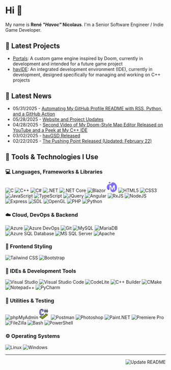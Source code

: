 # Hi 🤘

My name is **René _"Havoc"_ Nicolaus**. I'm a Senior Software Engineer / Indie Game Developer.

## 📂 Latest Projects
- [Portals](https://havocspage.net/projects.html#portals): A custom game engine inspired by Doom, currently in development and intended for a future game project
- [havIDE](https://havocspage.net/projects.html#havIDE): An integrated development environment (IDE), currently in development, designed specifically for managing and working on C++ projects

## 📰 Latest News

<!-- Latest News - Start -->
- 05/31/2025 - [Automating My GitHub Profile README with RSS, Python, and a GitHub Action](https://www.havocspage.net/articles/2025-05-31.html)
- 05/28/2025 - [Website and Project Updates](https://www.havocspage.net/articles/2025-05-28.html)
- 04/28/2025 - [Second Video of My Doom-Style Map Editor Released on YouTube and a Peek at My C++ IDE](https://www.havocspage.net/articles/2025-04-28.html)
- 03/02/2025 - [havGSD Released](https://www.havocspage.net/articles/2025-03-02.html)
- 02/22/2025 - [The Pushing Point Released (Updated: February 22)](https://www.havocspage.net/articles/2025-02-20.html)
<!-- Latest News - End -->

## 🧰 Tools & Technologies I Use

### 💻 Languages, Frameworks & Libraries
<p>
    <img src="https://cdn.jsdelivr.net/gh/devicons/devicon/icons/c/c-original.svg" width="32" height="32" alt="C" title="C" aria-label="C">
    <img src="https://cdn.jsdelivr.net/gh/devicons/devicon/icons/cplusplus/cplusplus-original.svg" width="32" height="32" alt="C++" title="C++" aria-label="C++">
    <img src="https://cdn.jsdelivr.net/gh/devicons/devicon/icons/csharp/csharp-original.svg" width="32" height="32" alt="C#" title="C#" aria-label="C#">
    <img src="https://cdn.jsdelivr.net/gh/devicons/devicon/icons/dot-net/dot-net-original.svg" width="32" height="32" alt=".NET" title=".NET" aria-label=".NET">
    <img src="https://cdn.jsdelivr.net/gh/devicons/devicon/icons/dotnetcore/dotnetcore-original.svg" width="32" height="32" alt=".NET Core" title=".NET Core" aria-label=".NET Core">
    <img src="https://cdn.jsdelivr.net/gh/devicons/devicon/icons/blazor/blazor-original.svg" width="32" height="32" alt="Blazor" title="Blazor" aria-label="Blazor">
    <img src="https://raw.githubusercontent.com/MudBlazor/MudBlazor/5509f5175c9df0f97069b6014b9dd41276ded219/content/MudBlazor.svg" width="32" height="32" alt="MudBlazor" title="MudBlazor" aria-label="MudBlazor">
    <img src="https://cdn.jsdelivr.net/gh/devicons/devicon/icons/html5/html5-original.svg" width="32" height="32" alt="HTML5" title="HTML5" aria-label="HTML5">
    <img src="https://cdn.jsdelivr.net/gh/devicons/devicon/icons/css3/css3-original.svg" width="32" height="32" alt="CSS3" title="CSS3" aria-label="CSS3">
    <img src="https://cdn.jsdelivr.net/gh/devicons/devicon/icons/javascript/javascript-original.svg" width="32" height="32" alt="JavaScript" title="JavaScript" aria-label="JavaScript">
    <img src="https://cdn.jsdelivr.net/gh/devicons/devicon/icons/typescript/typescript-original.svg" width="32" height="32" alt="TypeScript" title="TypeScript" aria-label="TypeScript">
    <img src="https://cdn.jsdelivr.net/gh/devicons/devicon/icons/jquery/jquery-original.svg" width="32" height="32" alt="JQuery" title="JQuery" aria-label="JQuery">
    <img src="https://cdn.jsdelivr.net/gh/devicons/devicon/icons/angular/angular-original.svg" width="32" height="32" alt="Angular" title="Angular" aria-label="Angular">
    <img src="https://cdn.jsdelivr.net/gh/devicons/devicon/icons/rxjs/rxjs-original.svg" width="32" height="32" alt="RxJS" title="RxJS" aria-label="RxJS">
    <img src="https://cdn.jsdelivr.net/gh/devicons/devicon/icons/nodejs/nodejs-original.svg" width="32" height="32" alt="NodeJS" title="NodeJS" aria-label="NodeJS">
    <img src="https://cdn.jsdelivr.net/gh/devicons/devicon/icons/express/express-original.svg" width="32" height="32" alt="Express" title="Express" aria-label="Express">
    <img src="https://cdn.jsdelivr.net/gh/devicons/devicon/icons/sdl/sdl-original.svg" width="32" height="32" alt="SDL" title="SDL" aria-label="SDL">
    <img src="https://cdn.jsdelivr.net/gh/devicons/devicon/icons/opengl/opengl-original.svg" width="32" height="32" alt="OpenGL" title="OpenGL" aria-label="OpenGL">
    <img src="https://cdn.jsdelivr.net/gh/devicons/devicon/icons/php/php-original.svg" width="32" height="32" alt="PHP" title="PHP" aria-label="PHP">
    <img src="https://cdn.jsdelivr.net/gh/devicons/devicon/icons/python/python-original.svg" width="32" height="32" alt="Python" title="Python" aria-label="Python">
</p>

### ☁️ Cloud, DevOps & Backend
<p>
    <img src="https://cdn.jsdelivr.net/gh/devicons/devicon/icons/azure/azure-original.svg" width="32" height="32" alt="Azure" title="Azure" aria-label="Azure">
    <img src="https://cdn.jsdelivr.net/gh/devicons/devicon/icons/azuredevops/azuredevops-original.svg" width="32" height="32" alt="Azure DevOps" title="Azure DevOps" aria-label="Azure DevOps">
    <img src="https://cdn.jsdelivr.net/gh/devicons/devicon/icons/git/git-original.svg" width="32" height="32" alt="Git" title="Git" aria-label="Git">
    <img src="https://cdn.jsdelivr.net/gh/devicons/devicon/icons/mysql/mysql-original.svg" width="32" height="32" alt="MySQL" title="MySQL" aria-label="MySQL">
    <img src="https://cdn.jsdelivr.net/gh/devicons/devicon/icons/mariadb/mariadb-original.svg" width="32" height="32" alt="MariaDB" title="MariaDB" aria-label="MariaDB">
    <img src="https://cdn.jsdelivr.net/gh/devicons/devicon/icons/azuresqldatabase/azuresqldatabase-original.svg" width="32" height="32" alt="Azure SQL Database" title="Azure SQL Database" aria-label="Azure SQL Database">
    <img src="https://cdn.jsdelivr.net/gh/devicons/devicon/icons/microsoftsqlserver/microsoftsqlserver-original.svg" width="32" height="32" alt="MS SQL Server" title="MS SQL Server" aria-label="MS SQL Server">
    <img src="https://cdn.jsdelivr.net/gh/devicons/devicon/icons/apache/apache-original.svg" width="32" height="32" alt="Apache" title="Apache" aria-label="Apache">

</p>

### 🎨 Frontend Styling
<p>
    <img src="https://cdn.jsdelivr.net/gh/devicons/devicon/icons/tailwindcss/tailwindcss-original.svg" width="32" height="32" alt="Tailwind CSS" title="Tailwind CSS" aria-label="Tailwind CSS">
    <img src="https://cdn.jsdelivr.net/gh/devicons/devicon/icons/bootstrap/bootstrap-original.svg" width="32" height="32" alt="Bootstrap" title="Bootstrap" aria-label="Bootstrap">
</p>

### 🧰 IDEs & Development Tools
<p>
    <img src="https://cdn.jsdelivr.net/gh/devicons/devicon/icons/visualstudio/visualstudio-original.svg" width="32" height="32" alt="Visual Studio" title="Visual Studio" aria-label="Visual Studio">
    <img src="https://cdn.jsdelivr.net/gh/devicons/devicon/icons/vscode/vscode-original.svg" width="32" height="32" alt="Visual Studio Code" title="Visual Studio Code" aria-label="Visual Studio Code">
    <img src="https://raw.githubusercontent.com/eranif/codelite/bac35a37c42ff75f7ebfc9c9b9889ca9e5723eed/svgs/dark-theme/codelite-logo.svg" width="32" height="32" alt="CodeLite" title="CodeLite" aria-label="CodeLite">
    <img src="https://cdn.simpleicons.org/cplusplusbuilder/e62431" width="32" height="32" alt="C++ Builder" title="C++ Builder" aria-label="C++ Builder">
    <img src="https://cdn.jsdelivr.net/gh/devicons/devicon/icons/cmake/cmake-original.svg" width="32" height="32" alt="CMake" title="CMake" aria-label="CMake">
    <img src="https://cdn.simpleicons.org/notepadplusplus/90e59a" width="32" height="32" alt="Notepad++" title="Notepad++" aria-label="Notepad++">
    <img src="https://cdn.jsdelivr.net/gh/devicons/devicon/icons/pycharm/pycharm-original.svg" width="32" height="32" alt="PyCharm" title="PyCharm" aria-label="PyCharm">
</p>

### 🔧 Utilities & Testing
<p>
    <img src="https://cdn.simpleicons.org/phpmyadmin/6c78af" width="32" height="32" alt="phpMyAdmin" title="phpMyAdmin" aria-label="phpMyAdmin">
    <img src="https://raw.githubusercontent.com/danmar/cppcheck/f28aeaee431f4d1ebb5cc75abd80e3c943fe486f/gui/cppcheck-gui.svg" width="32" height="32" alt="Cppcheck" title="Cppcheck" aria-label="Cppcheck">
    <img src="https://cdn.jsdelivr.net/gh/devicons/devicon/icons/postman/postman-original.svg" width="32" height="32" alt="Postman" title="Postman" aria-label="Postman">
    <img src="https://cdn.jsdelivr.net/gh/devicons/devicon/icons/photoshop/photoshop-original.svg" width="32" height="32" alt="Photoshop" title="Photoshop" aria-label="Photoshop">
    <img src="https://avatars.githubusercontent.com/u/11067286?s=200&v=4" width="32" height="32" alt="Paint.NET" title="Paint.NET" aria-label="Paint.NET">
    <img src="https://cdn.jsdelivr.net/gh/devicons/devicon/icons/premierepro/premierepro-original.svg" width="32" height="32" alt="Premiere Pro" title="Premiere Pro" aria-label="Premiere Pro">
    <img src="https://cdn.jsdelivr.net/gh/devicons/devicon/icons/filezilla/filezilla-original.svg" width="32" height="32" alt="FileZilla" title="FileZilla" aria-label="FileZilla">
    <img src="https://cdn.jsdelivr.net/gh/devicons/devicon/icons/bash/bash-original.svg" width="32" height="32" alt="Bash" title="Bash" aria-label="Bash">
    <img src="https://cdn.jsdelivr.net/gh/devicons/devicon/icons/powershell/powershell-original.svg" width="32" height="32" alt="PowerShell" title="PowerShell" aria-label="PowerShell">
</p>

### ⚙️ Operating Systems
<p>
    <img src="https://cdn.jsdelivr.net/gh/devicons/devicon/icons/linux/linux-original.svg" width="32" height="32" alt="Linux" title="Linux" aria-label="Linux">
    <img src="https://cdn.jsdelivr.net/gh/devicons/devicon/icons/windows11/windows11-original.svg" width="32" height="32" alt="Windows" title="Windows" aria-label="Windows">
</p>


---

<a href="https://github.com/Havoc7891/Havoc7891/actions"><img src="https://github.com/Havoc7891/Havoc7891/workflows/Update%20README/badge.svg" alt="Update README" title="Update README" aria-label="Update README" align="right"></a>
